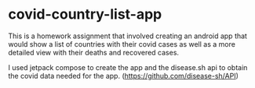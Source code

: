 # covid-country-list-app
This is a homework assignment that involved creating an android app that would show a list of countries with their covid cases as well as a more detailed view with their deaths and recovered cases.

I used jetpack compose to create the app and the disease.sh api to obtain the covid data needed for the app. (https://github.com/disease-sh/API)
